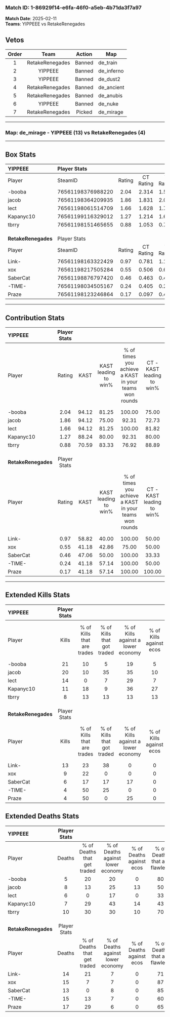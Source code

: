 ### Match ID: 1-86929f14-e6fa-46f0-a5eb-4b71da3f7a97  
**Match Date**: 2025-02-11  
**Teams**: YIPPEEE vs RetakeRenegades  

## Vetos  

| Order | Team | Action | Map |
| :---: | :--: | :----: | --- |
| 1 | RetakeRenegades | Banned | de_train |
| 2 | YIPPEEE | Banned | de_inferno |
| 3 | YIPPEEE | Banned | de_dust2 |
| 4 | RetakeRenegades | Banned | de_ancient |
| 5 | RetakeRenegades | Banned | de_anubis |
| 6 | YIPPEEE | Banned | de_nuke |
| 7 | RetakeRenegades | Picked | de_mirage |

---  

### **Map**: de_mirage - YIPPEEE (13) vs RetakeRenegades (4)  
---  

## Box Stats  

| **YIPPEEE**         | Player Stats      |        |           |          |       |       |       |         |        |      |     |
| :- | :- | :-: | :-: | :-: | :-: | :-: | :-: | :-: | :-: | :-: | :-: |
| Player              | SteamID           | Rating | CT Rating | T Rating | KAST  |  ADR  | Kills | Assists | Deaths | K/D  | HS% |
| -booba              | 76561198376988220 |  2.04  |   2.314   |  1.500   | 94.12 | 116.3 |  21   |    2    |   5    | 4.20 | 47  |
| jacob               | 76561198364209935 |  1.86  |   1.831   |  2.050   | 94.12 | 103.8 |  20   |    3    |   8    | 2.50 | 40  |
| lect                | 76561198061514709 |  1.66  |   1.628   |  1.761   | 94.12 | 100.4 |  14   |   11    |   6    | 2.33 | 64  |
| Kapanyc10           | 76561199116329012 |  1.27  |   1.214   |  1.643   | 88.24 | 60.7  |  11   |    6    |   7    | 1.57 | 45  |
| tbrry               | 76561198151465655 |  0.88  |   1.053   |  0.799   | 70.59 | 60.7  |   8   |    3    |   10   | 0.80 | 50  |
|                     |                   |        |           |          |       |       |       |         |        |      |     |
|                     |                   |        |           |          |       |       |       |         |        |      |     |
|                     |                   |        |           |          |       |       |       |         |        |      |     |
| **RetakeRenegades** | Player Stats      |        |           |          |       |       |       |         |        |      |     |
| Player              | SteamID           | Rating | CT Rating | T Rating | KAST  |  ADR  | Kills | Assists | Deaths | K/D  | HS% |
| Link-               | 76561198163322429 |  0.97  |   0.781   |  1.183   | 58.82 | 78.4  |  13   |    1    |   14   | 0.93 | 53  |
| xox                 | 76561198217505284 |  0.55  |   0.506   |  0.622   | 41.18 | 57.1  |   9   |    3    |   15   | 0.60 | 77  |
| SaberCat            | 76561198876797420 |  0.46  |   0.463   |  0.476   | 47.06 | 49.1  |   6   |    0    |   13   | 0.46 | 66  |
| -TIME-              | 76561198034505167 |  0.24  |   0.405   |  0.288   | 41.18 | 42.4  |   4   |    2    |   15   | 0.27 | 75  |
| Praze               | 76561198123246864 |  0.17  |   0.097   |  0.421   | 41.18 | 37.2  |   4   |    3    |   17   | 0.24 | 25  |
---  

## Contribution Stats  

| **YIPPEEE**         | Player Stats |       |                      |                                                        |                           |                                                             |                          |                                                            |
| :- | :-: | :-: | :-: | :-: | :-: | :-: | :-: | :-: |
| Player              |    Rating    | KAST  | KAST leading to win% | % of times you achieve a KAST in your teams won rounds | CT - KAST leading to win% | CT - % of times you achieve a KAST in your teams won rounds | T - KAST leading to win% | T - % of times you achieve a KAST in your teams won rounds |
| -booba              |     2.04     | 94.12 |        81.25         |                         100.00                         |           75.00           |                           100.00                            |          100.00          |                           100.00                           |
| jacob               |     1.86     | 94.12 |        75.00         |                         92.31                          |           72.73           |                            88.89                            |          80.00           |                           100.00                           |
| lect                |     1.66     | 94.12 |        81.25         |                         100.00                         |           81.82           |                           100.00                            |          80.00           |                           100.00                           |
| Kapanyc10           |     1.27     | 88.24 |        80.00         |                         92.31                          |           80.00           |                            88.89                            |          80.00           |                           100.00                           |
| tbrry               |     0.88     | 70.59 |        83.33         |                         76.92                          |           88.89           |                            88.89                            |          66.67           |                           50.00                            |
|                     |              |       |                      |                                                        |                           |                                                             |                          |                                                            |
|                     |              |       |                      |                                                        |                           |                                                             |                          |                                                            |
|                     |              |       |                      |                                                        |                           |                                                             |                          |                                                            |
| **RetakeRenegades** | Player Stats |       |                      |                                                        |                           |                                                             |                          |                                                            |
| Player              |    Rating    | KAST  | KAST leading to win% | % of times you achieve a KAST in your teams won rounds | CT - KAST leading to win% | CT - % of times you achieve a KAST in your teams won rounds | T - KAST leading to win% | T - % of times you achieve a KAST in your teams won rounds |
| Link-               |     0.97     | 58.82 |        40.00         |                         100.00                         |           50.00           |                           100.00                            |          37.50           |                           100.00                           |
| xox                 |     0.55     | 41.18 |        42.86         |                         75.00                          |           50.00           |                           100.00                            |          40.00           |                           66.67                            |
| SaberCat            |     0.46     | 47.06 |        50.00         |                         100.00                         |           33.33           |                           100.00                            |          60.00           |                           100.00                           |
| -TIME-              |     0.24     | 41.18 |        57.14         |                         100.00                         |           50.00           |                           100.00                            |          60.00           |                           100.00                           |
| Praze               |     0.17     | 41.18 |        57.14         |                         100.00                         |          100.00           |                           100.00                            |          50.00           |                           100.00                           |
---  

## Extended Kills Stats  

| **YIPPEEE**         | Player Stats |                            |                            |                                    |                         |                              |                                 |                                       |                    |           |
| :- | :-: | :-: | :-: | :-: | :-: | :-: | :-: | :-: | :-: | :-: |
| Player              |    Kills     | % of Kills that are trades | % of Kills that got traded | % of Kills against a lower economy | % of Kills against ecos | % of Kills that are flawless | % of Kills that are close duels | % of Kills that are assisted by flash | Pistol Round Kills | AWP Kills |
| -booba              |      21      |             10             |             5              |                 19                 |            5            |              86              |                0                |                  14                   |         4          |    10     |
| jacob               |      20      |             10             |             35             |                 35                 |           10            |              80              |               10                |                   0                   |         4          |     0     |
| lect                |      14      |             0              |             7              |                 29                 |            7            |              57              |                7                |                   0                   |         1          |     0     |
| Kapanyc10           |      11      |             18             |             9              |                 36                 |           27            |              64              |                9                |                   0                   |         0          |     0     |
| tbrry               |      8       |             13             |             13             |                 13                 |           13            |              63              |                0                |                   0                   |         1          |     0     |
|                     |              |                            |                            |                                    |                         |                              |                                 |                                       |                    |           |
|                     |              |                            |                            |                                    |                         |                              |                                 |                                       |                    |           |
|                     |              |                            |                            |                                    |                         |                              |                                 |                                       |                    |           |
| **RetakeRenegades** | Player Stats |                            |                            |                                    |                         |                              |                                 |                                       |                    |           |
| Player              |    Kills     | % of Kills that are trades | % of Kills that got traded | % of Kills against a lower economy | % of Kills against ecos | % of Kills that are flawless | % of Kills that are close duels | % of Kills that are assisted by flash | Pistol Round Kills | AWP Kills |
| Link-               |      13      |             23             |             38             |                 0                  |            0            |              54              |                8                |                   8                   |         0          |     2     |
| xox                 |      9       |             22             |             0              |                 0                  |            0            |              56              |               11                |                   0                   |         2          |     1     |
| SaberCat            |      6       |             17             |             17             |                 17                 |            0            |              50              |               17                |                  17                   |         1          |     0     |
| -TIME-              |      4       |             50             |             25             |                 0                  |            0            |              75              |                0                |                   0                   |         0          |     0     |
| Praze               |      4       |             50             |             0              |                 25                 |            0            |              50              |                0                |                   0                   |         0          |     0     |
## Extended Deaths Stats  

| **YIPPEEE**         | Player Stats |                             |                                   |                          |                               |                            |                           |               |
| :- | :-: | :-: | :-: | :-: | :-: | :-: | :-: | :-: |
| Player              |    Deaths    | % of Deaths that get traded | % of Deaths against lower economy | % of Deaths against ecos | % of Deaths that are flawless | % of Deaths that are close | % of Deaths while blinded | Deaths to AWP |
| -booba              |      5       |             20              |                20                 |            0             |              80               |             0              |             0             |       1       |
| jacob               |      8       |             13              |                25                 |            13            |              50               |             0              |            13             |       0       |
| lect                |      6       |              0              |                17                 |            0             |              33               |             17             |             0             |       1       |
| Kapanyc10           |      7       |             29              |                43                 |            14            |              43               |             14             |             0             |       0       |
| tbrry               |      10      |             30              |                30                 |            10            |              70               |             10             |            10             |       1       |
|                     |              |                             |                                   |                          |                               |                            |                           |               |
|                     |              |                             |                                   |                          |                               |                            |                           |               |
|                     |              |                             |                                   |                          |                               |                            |                           |               |
| **RetakeRenegades** | Player Stats |                             |                                   |                          |                               |                            |                           |               |
| Player              |    Deaths    | % of Deaths that get traded | % of Deaths against lower economy | % of Deaths against ecos | % of Deaths that are flawless | % of Deaths that are close | % of Deaths while blinded | Deaths to AWP |
| Link-               |      14      |             21              |                 7                 |            0             |              71               |             0              |             0             |       1       |
| xox                 |      15      |              7              |                 7                 |            0             |              87               |             0              |             0             |       4       |
| SaberCat            |      13      |              0              |                 8                 |            0             |              85               |             0              |            15             |       1       |
| -TIME-              |      15      |             13              |                 7                 |            0             |              60               |             13             |             0             |       2       |
| Praze               |      17      |             29              |                 6                 |            0             |              65               |             12             |             6             |       2       |
